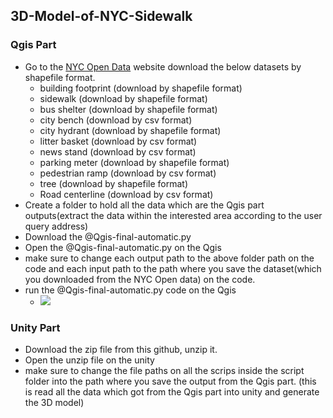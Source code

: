 ## 3D-Model-of-NYC-Sidewalk 
### Qgis Part
* Go to the [NYC Open Data](https://opendata.cityofnewyork.us/) website download the below datasets by shapefile format. 
   - building footprint  (download by shapefile format)
   - sidewalk            (download by shapefile format)
   - bus shelter         (download by shapefile format)
   - city bench          (download by csv format)
   - city hydrant        (download by shapefile format)
   - litter basket       (download by csv format)
   - news stand          (download by csv format)
   - parking meter       (download by shapefile format)
   - pedestrian ramp     (download by csv format)
   - tree                (download by shapefile format)
   - Road centerline     (download by csv format)
* Create a folder to hold all the data which are the Qgis part outputs(extract the data within the interested area according to the user query address) 
* Download the @Qgis-final-automatic.py 
* Open the @Qgis-final-automatic.py on the Qgis
* make sure to change each output path to the above folder path on the code and each input path to the path where you save the dataset(which you downloaded from the NYC Open data) on the code. 
* run the @Qgis-final-automatic.py  code on the Qgis 
  - <img src="Qgis_Part01.gif">

###  Unity Part
* Download the zip file from this github, unzip it. 
* Open the unzip file on the unity 
* make sure to change the file paths on all the scrips inside the script folder into the path where you save the output from the Qgis part. (this is read all the data which got from the Qgis part into unity and generate the 3D model) 
